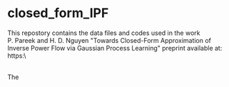 # closed_form_IPF

This repostory contains the data files and codes used in the work\
P. Pareek and H. D. Nguyen "Towards Closed-Form Approximation of Inverse Power Flow via Gaussian Process Learning"
preprint available at: https:\\

\
The 
